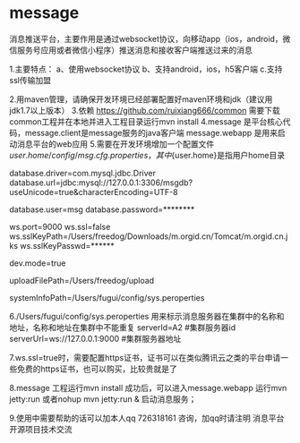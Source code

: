 # message

消息推送平台，主要作用是通过websocket协议，向移动app（ios，android，微信服务号应用或者微信小程序）推送消息和接收客户端推送过来的消息

1.主要特点：
a、使用websocket协议
b、支持android，ios，h5客户端
c.支持ssl传输加盟

2.用maven管理，请确保开发环境已经部署配置好maven环境和jdk（建议用jdk1.7以上版本）
3.依赖 https://github.com/ruixiang666/common
需要下载common工程并在本地并进入工程目录运行mvn install
4.message 是平台核心代码，message.client是message服务的java客户端
message.webapp  是用来启动消息平台的web应用
5.需要在开发环境增加一个配置文件 ${user.home}/config/msg.cfg.properties，其中${user.home}是指用户home目录

database.driver=com.mysql.jdbc.Driver
database.url=jdbc:mysql://127.0.0.1:3306/msgdb?useUnicode=true&amp;characterEncoding=UTF-8

database.user=msg
database.password=********


ws.port=9000
ws.ssl=false
ws.sslKeyPath=/Users/freedog/Downloads/m.orgid.cn/Tomcat/m.orgid.cn.jks
ws.sslKeyPasswd=******

dev.mode=true



uploadFilePath=/Users/freedog/upload

systemInfoPath=/Users/fugui/config/sys.peroperties

6./Users/fugui/config/sys.peroperties  用来标示消息服务器在集群中的名称和地址，名称和地址在集群中不能重复
serverId=A2  #集群服务器id
serverUrl=ws://127.0.0.1:9000 #集群服务器地址

7.ws.ssl=true时，需要配置https证书，证书可以在类似腾讯云之类的平台申请一些免费的https证书，也可以购买，比较贵就是了

8.message 工程运行mvn install 成功后，可以进入message.webapp 运行mvn jetty:run 或者nohup mvn jetty:run & 启动消息服务；

9.使用中需要帮助的话可以加本人qq 726318161 咨询，加qq时请注明 消息平台开源项目技术交流












